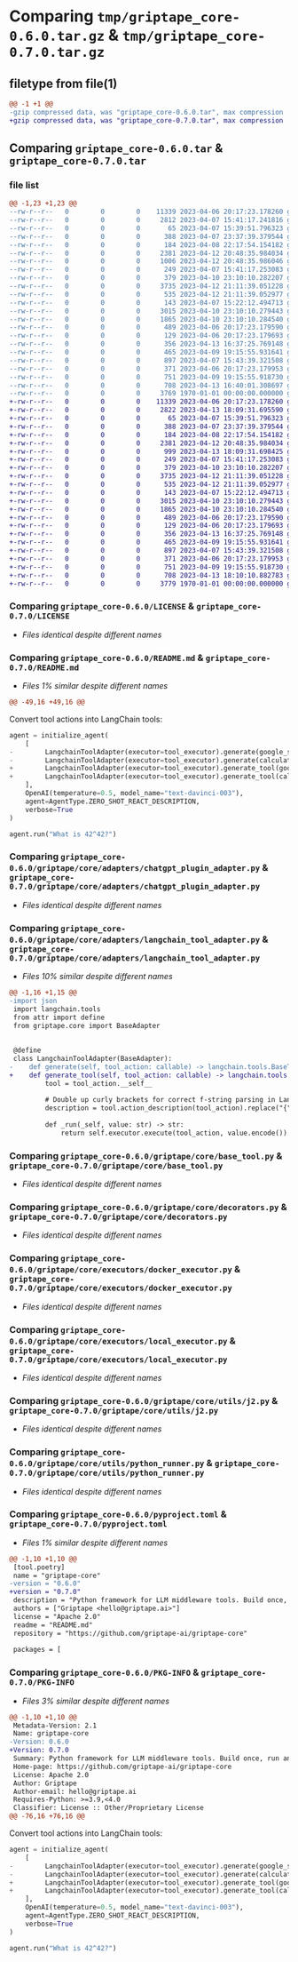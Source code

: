# Comparing `tmp/griptape_core-0.6.0.tar.gz` & `tmp/griptape_core-0.7.0.tar.gz`

## filetype from file(1)

```diff
@@ -1 +1 @@
-gzip compressed data, was "griptape_core-0.6.0.tar", max compression
+gzip compressed data, was "griptape_core-0.7.0.tar", max compression
```

## Comparing `griptape_core-0.6.0.tar` & `griptape_core-0.7.0.tar`

### file list

```diff
@@ -1,23 +1,23 @@
--rw-r--r--   0        0        0    11339 2023-04-06 20:17:23.178260 griptape_core-0.6.0/LICENSE
--rw-r--r--   0        0        0     2812 2023-04-07 15:41:17.241816 griptape_core-0.6.0/README.md
--rw-r--r--   0        0        0       65 2023-04-07 15:39:51.796323 griptape_core-0.6.0/griptape/__init__.py
--rw-r--r--   0        0        0      388 2023-04-07 23:37:39.379544 griptape_core-0.6.0/griptape/core/__init__.py
--rw-r--r--   0        0        0      184 2023-04-08 22:17:54.154182 griptape_core-0.6.0/griptape/core/adapters/__init__.py
--rw-r--r--   0        0        0     2381 2023-04-12 20:48:35.984034 griptape_core-0.6.0/griptape/core/adapters/chatgpt_plugin_adapter.py
--rw-r--r--   0        0        0     1006 2023-04-12 20:48:35.986046 griptape_core-0.6.0/griptape/core/adapters/langchain_tool_adapter.py
--rw-r--r--   0        0        0      249 2023-04-07 15:41:17.253083 griptape_core-0.6.0/griptape/core/base_adapter.py
--rw-r--r--   0        0        0      379 2023-04-10 23:10:10.282207 griptape_core-0.6.0/griptape/core/base_executor.py
--rw-r--r--   0        0        0     3735 2023-04-12 21:11:39.051228 griptape_core-0.6.0/griptape/core/base_tool.py
--rw-r--r--   0        0        0      535 2023-04-12 21:11:39.052977 griptape_core-0.6.0/griptape/core/decorators.py
--rw-r--r--   0        0        0      143 2023-04-07 15:22:12.494713 griptape_core-0.6.0/griptape/core/executors/__init__.py
--rw-r--r--   0        0        0     3015 2023-04-10 23:10:10.279443 griptape_core-0.6.0/griptape/core/executors/docker_executor.py
--rw-r--r--   0        0        0     1865 2023-04-10 23:10:10.284540 griptape_core-0.6.0/griptape/core/executors/local_executor.py
--rw-r--r--   0        0        0      489 2023-04-06 20:17:23.179590 griptape_core-0.6.0/griptape/core/resources/chatgpt_plugin_adapter/ai-plugin.json.j2
--rw-r--r--   0        0        0      129 2023-04-06 20:17:23.179693 griptape_core-0.6.0/griptape/core/resources/docker_executor/Dockerfile
--rw-r--r--   0        0        0      356 2023-04-13 16:37:25.769148 griptape_core-0.6.0/griptape/core/utils/__init__.py
--rw-r--r--   0        0        0      465 2023-04-09 19:15:55.931641 griptape_core-0.6.0/griptape/core/utils/command_runner.py
--rw-r--r--   0        0        0      897 2023-04-07 15:43:39.321508 griptape_core-0.6.0/griptape/core/utils/j2.py
--rw-r--r--   0        0        0      371 2023-04-06 20:17:23.179953 griptape_core-0.6.0/griptape/core/utils/manifest_validator.py
--rw-r--r--   0        0        0      751 2023-04-09 19:15:55.918730 griptape_core-0.6.0/griptape/core/utils/python_runner.py
--rw-r--r--   0        0        0      708 2023-04-13 16:40:01.308697 griptape_core-0.6.0/pyproject.toml
--rw-r--r--   0        0        0     3769 1970-01-01 00:00:00.000000 griptape_core-0.6.0/PKG-INFO
+-rw-r--r--   0        0        0    11339 2023-04-06 20:17:23.178260 griptape_core-0.7.0/LICENSE
+-rw-r--r--   0        0        0     2822 2023-04-13 18:09:31.695590 griptape_core-0.7.0/README.md
+-rw-r--r--   0        0        0       65 2023-04-07 15:39:51.796323 griptape_core-0.7.0/griptape/__init__.py
+-rw-r--r--   0        0        0      388 2023-04-07 23:37:39.379544 griptape_core-0.7.0/griptape/core/__init__.py
+-rw-r--r--   0        0        0      184 2023-04-08 22:17:54.154182 griptape_core-0.7.0/griptape/core/adapters/__init__.py
+-rw-r--r--   0        0        0     2381 2023-04-12 20:48:35.984034 griptape_core-0.7.0/griptape/core/adapters/chatgpt_plugin_adapter.py
+-rw-r--r--   0        0        0      999 2023-04-13 18:09:31.698425 griptape_core-0.7.0/griptape/core/adapters/langchain_tool_adapter.py
+-rw-r--r--   0        0        0      249 2023-04-07 15:41:17.253083 griptape_core-0.7.0/griptape/core/base_adapter.py
+-rw-r--r--   0        0        0      379 2023-04-10 23:10:10.282207 griptape_core-0.7.0/griptape/core/base_executor.py
+-rw-r--r--   0        0        0     3735 2023-04-12 21:11:39.051228 griptape_core-0.7.0/griptape/core/base_tool.py
+-rw-r--r--   0        0        0      535 2023-04-12 21:11:39.052977 griptape_core-0.7.0/griptape/core/decorators.py
+-rw-r--r--   0        0        0      143 2023-04-07 15:22:12.494713 griptape_core-0.7.0/griptape/core/executors/__init__.py
+-rw-r--r--   0        0        0     3015 2023-04-10 23:10:10.279443 griptape_core-0.7.0/griptape/core/executors/docker_executor.py
+-rw-r--r--   0        0        0     1865 2023-04-10 23:10:10.284540 griptape_core-0.7.0/griptape/core/executors/local_executor.py
+-rw-r--r--   0        0        0      489 2023-04-06 20:17:23.179590 griptape_core-0.7.0/griptape/core/resources/chatgpt_plugin_adapter/ai-plugin.json.j2
+-rw-r--r--   0        0        0      129 2023-04-06 20:17:23.179693 griptape_core-0.7.0/griptape/core/resources/docker_executor/Dockerfile
+-rw-r--r--   0        0        0      356 2023-04-13 16:37:25.769148 griptape_core-0.7.0/griptape/core/utils/__init__.py
+-rw-r--r--   0        0        0      465 2023-04-09 19:15:55.931641 griptape_core-0.7.0/griptape/core/utils/command_runner.py
+-rw-r--r--   0        0        0      897 2023-04-07 15:43:39.321508 griptape_core-0.7.0/griptape/core/utils/j2.py
+-rw-r--r--   0        0        0      371 2023-04-06 20:17:23.179953 griptape_core-0.7.0/griptape/core/utils/manifest_validator.py
+-rw-r--r--   0        0        0      751 2023-04-09 19:15:55.918730 griptape_core-0.7.0/griptape/core/utils/python_runner.py
+-rw-r--r--   0        0        0      708 2023-04-13 18:10:10.882783 griptape_core-0.7.0/pyproject.toml
+-rw-r--r--   0        0        0     3779 1970-01-01 00:00:00.000000 griptape_core-0.7.0/PKG-INFO
```

### Comparing `griptape_core-0.6.0/LICENSE` & `griptape_core-0.7.0/LICENSE`

 * *Files identical despite different names*

### Comparing `griptape_core-0.6.0/README.md` & `griptape_core-0.7.0/README.md`

 * *Files 1% similar despite different names*

```diff
@@ -49,16 +49,16 @@
 ```
 
 Convert tool actions into LangChain tools:
 
 ```python
 agent = initialize_agent(
     [
-        LangchainToolAdapter(executor=tool_executor).generate(google_search.search),
-        LangchainToolAdapter(executor=tool_executor).generate(calculator.calculate)
+        LangchainToolAdapter(executor=tool_executor).generate_tool(google_search.search),
+        LangchainToolAdapter(executor=tool_executor).generate_tool(calculator.calculate)
     ],
     OpenAI(temperature=0.5, model_name="text-davinci-003"),
     agent=AgentType.ZERO_SHOT_REACT_DESCRIPTION,
     verbose=True
 )
 
 agent.run("What is 42^42?")
```

### Comparing `griptape_core-0.6.0/griptape/core/adapters/chatgpt_plugin_adapter.py` & `griptape_core-0.7.0/griptape/core/adapters/chatgpt_plugin_adapter.py`

 * *Files identical despite different names*

### Comparing `griptape_core-0.6.0/griptape/core/adapters/langchain_tool_adapter.py` & `griptape_core-0.7.0/griptape/core/adapters/langchain_tool_adapter.py`

 * *Files 10% similar despite different names*

```diff
@@ -1,16 +1,15 @@
-import json
 import langchain.tools
 from attr import define
 from griptape.core import BaseAdapter
 
 
 @define
 class LangchainToolAdapter(BaseAdapter):
-    def generate(self, tool_action: callable) -> langchain.tools.BaseTool:
+    def generate_tool(self, tool_action: callable) -> langchain.tools.BaseTool:
         tool = tool_action.__self__
 
         # Double up curly brackets for correct f-string parsing in LangChain prompt templates.
         description = tool.action_description(tool_action).replace("{", "{{").replace("}", "}}")
 
         def _run(_self, value: str) -> str:
             return self.executor.execute(tool_action, value.encode()).decode()
```

### Comparing `griptape_core-0.6.0/griptape/core/base_tool.py` & `griptape_core-0.7.0/griptape/core/base_tool.py`

 * *Files identical despite different names*

### Comparing `griptape_core-0.6.0/griptape/core/decorators.py` & `griptape_core-0.7.0/griptape/core/decorators.py`

 * *Files identical despite different names*

### Comparing `griptape_core-0.6.0/griptape/core/executors/docker_executor.py` & `griptape_core-0.7.0/griptape/core/executors/docker_executor.py`

 * *Files identical despite different names*

### Comparing `griptape_core-0.6.0/griptape/core/executors/local_executor.py` & `griptape_core-0.7.0/griptape/core/executors/local_executor.py`

 * *Files identical despite different names*

### Comparing `griptape_core-0.6.0/griptape/core/utils/j2.py` & `griptape_core-0.7.0/griptape/core/utils/j2.py`

 * *Files identical despite different names*

### Comparing `griptape_core-0.6.0/griptape/core/utils/python_runner.py` & `griptape_core-0.7.0/griptape/core/utils/python_runner.py`

 * *Files identical despite different names*

### Comparing `griptape_core-0.6.0/pyproject.toml` & `griptape_core-0.7.0/pyproject.toml`

 * *Files 1% similar despite different names*

```diff
@@ -1,10 +1,10 @@
 [tool.poetry]
 name = "griptape-core"
-version = "0.6.0"
+version = "0.7.0"
 description = "Python framework for LLM middleware tools. Build once, run anywhere."
 authors = ["Griptape <hello@griptape.ai>"]
 license = "Apache 2.0"
 readme = "README.md"
 repository = "https://github.com/griptape-ai/griptape-core"
 
 packages = [
```

### Comparing `griptape_core-0.6.0/PKG-INFO` & `griptape_core-0.7.0/PKG-INFO`

 * *Files 3% similar despite different names*

```diff
@@ -1,10 +1,10 @@
 Metadata-Version: 2.1
 Name: griptape-core
-Version: 0.6.0
+Version: 0.7.0
 Summary: Python framework for LLM middleware tools. Build once, run anywhere.
 Home-page: https://github.com/griptape-ai/griptape-core
 License: Apache 2.0
 Author: Griptape
 Author-email: hello@griptape.ai
 Requires-Python: >=3.9,<4.0
 Classifier: License :: Other/Proprietary License
@@ -76,16 +76,16 @@
 ```
 
 Convert tool actions into LangChain tools:
 
 ```python
 agent = initialize_agent(
     [
-        LangchainToolAdapter(executor=tool_executor).generate(google_search.search),
-        LangchainToolAdapter(executor=tool_executor).generate(calculator.calculate)
+        LangchainToolAdapter(executor=tool_executor).generate_tool(google_search.search),
+        LangchainToolAdapter(executor=tool_executor).generate_tool(calculator.calculate)
     ],
     OpenAI(temperature=0.5, model_name="text-davinci-003"),
     agent=AgentType.ZERO_SHOT_REACT_DESCRIPTION,
     verbose=True
 )
 
 agent.run("What is 42^42?")
```

